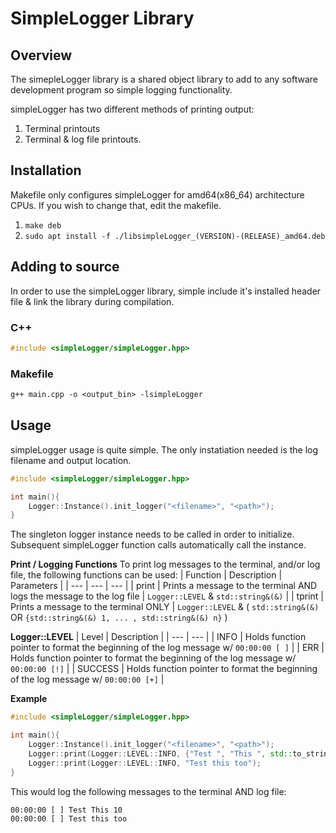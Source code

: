 # SimpleLogger Library

## Overview
The simepleLogger library is a shared object library to add to any software development program so simple logging functionality.

simpleLogger has two different methods of printing output:
1. Terminal printouts
2. Terminal & log file printouts.

## Installation
Makefile only configures simpleLogger for amd64(x86_64) architecture CPUs. If you wish to change that, edit the makefile.
1. `make deb`
2. `sudo apt install -f ./libsimpleLogger_(VERSION)-(RELEASE)_amd64.deb`

## Adding to source
In order to use the simpleLogger library, simple include it's installed header file & link the library during compilation.
### C++
```C++
#include <simpleLogger/simpleLogger.hpp>
```
### Makefile
```Makefile
g++ main.cpp -o <output_bin> -lsimpleLogger
```

## Usage
simpleLogger usage is quite simple. The only instatiation needed is the log filename and output location.
```C++
#include <simpleLogger/simpleLogger.hpp>

int main(){
    Logger::Instance().init_logger("<filename>", "<path>");
}
```
The singleton logger instance needs to be called in order to initialize. Subsequent simpleLogger function calls automatically call the instance.

**Print / Logging Functions**
To print log messages to the terminal, and/or log file, the following functions can be used:
| Function | Description | Parameters  |
| --- | --- | --- |
| print | Prints a message to the terminal AND logs the message to the log file | `Logger::LEVEL` & `std::string&(&)` |
| tprint | Prints a message to the terminal ONLY | `Logger::LEVEL` & ( `std::string&(&)` OR `{std::string&(&) 1, ... , std::string&(&) n}` )

**Logger::LEVEL**
| Level | Description |
| --- | --- |
| INFO | Holds function pointer to format the beginning of the log message w/ `00:00:00 [ ]` |
| ERR | Holds function pointer to format the beginning of the log message w/ `00:00:00 [!]` |
| SUCCESS | Holds function pointer to format the beginning of the log message w/ `00:00:00 [+]` |

**Example**
```C++
#include <simpleLogger/simpleLogger.hpp>

int main(){
    Logger::Instance().init_logger("<filename>", "<path>");
    Logger::print(Logger::LEVEL::INFO, {"Test ", "This ", std::to_string(10)});
    Logger::print(Logger::LEVEL::INFO, "Test this too");
}
```
This would log the following messages to the terminal AND log file:
```
00:00:00 [ ] Test This 10
00:00:00 [ ] Test this too
```